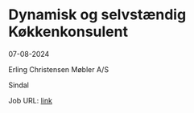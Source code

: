 # Dynamisk og selvstændig Køkkenkonsulent
07-08-2024

Erling Christensen Møbler A/S

Sindal

Job URL: [link](https://www.jobindex.dk/jobannonce/h1490394/dynamisk-og-selvstaendig-koekkenkonsulent)


